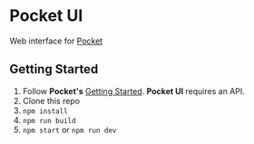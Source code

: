 # Pocket UI

Web interface for [Pocket](https://github.com/bradj/pocket)

## Getting Started

1. Follow **Pocket's** [Getting Started](https://github.com/bradj/pocket#getting-started). **Pocket UI** requires an API.
1. Clone this repo
1. `npm install`
1. `npm run build`
1. `npm start` or `npm run dev`
